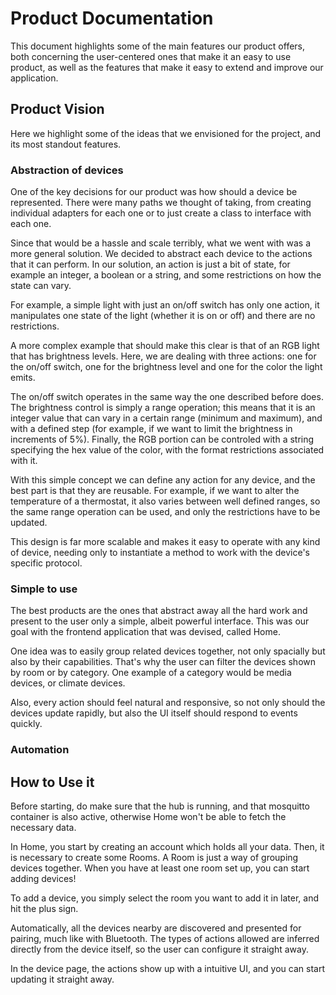 # Product Documentation

This document highlights some of the main features our product offers, both concerning the user-centered ones that make it an easy to use product, as well as the features that make it easy to extend and improve our application.

## Product Vision

Here we highlight some of the ideas that we envisioned for the project, and its most standout features.

### Abstraction of devices

One of the key decisions for our product was how should a device be represented. There were many paths we thought of taking, from creating individual adapters for each one or to just create a class to interface with each one.

Since that would be a hassle and scale terribly, what we went with was a more general solution. We decided to abstract each device to the actions that it can perform. In our solution, an action is just a bit of state, for example an integer, a boolean or a string, and some restrictions on how the state can vary.

For example, a simple light with just an on/off switch has only one action, it manipulates one state of the light (whether it is on or off) and there are no restrictions.

A more complex example that should make this clear is that of an RGB light that has brightness levels. Here, we are dealing with three actions: one for the on/off switch, one for the brightness level and one for the color the light emits.

The on/off switch operates in the same way the one described before does. The brightness control is simply a range operation; this means that it is an integer value that can vary in a certain range (minimum and maximum), and with a defined step (for example, if we want to limit the brightness in increments of 5%). Finally, the RGB portion can be controled with a string specifying the hex value of the color, with the format restrictions associated with it.

With this simple concept we can define any action for any device, and the best part is that they are reusable. For example, if we want to alter the temperature of a thermostat, it also varies between well defined ranges, so the same range operation can be used, and only the restrictions have to be updated.

This design is far more scalable and makes it easy to operate with any kind of device, needing only to instantiate a method to work with the device's specific protocol.

### Simple to use

The best products are the ones that abstract away all the hard work and present to the user only a simple, albeit powerful interface. This was our goal with the frontend application that was devised, called Home.

One idea was to easily group related devices together, not only spacially but also by their capabilities. That's why the user can filter the devices shown by room or by category. One example of a category would be media devices, or climate devices.

Also, every action should feel natural and responsive, so not only should the devices update rapidly, but also the UI itself should respond to events quickly.

### Automation

<!-- TODO: talk about workflows avó Margarida -->

## How to Use it

Before starting, do make sure that the hub is running, and that mosquitto container is also active, otherwise Home won't be able to fetch the necessary data.

In Home, you start by creating an account which holds all your data. Then, it is necessary to create some Rooms. A Room is just a way of grouping devices together. When you have at least one room set up, you can start adding devices!

To add a device, you simply select the room you want to add it in later, and hit the plus sign.

Automatically, all the devices nearby are discovered and presented for pairing, much like with Bluetooth. The types of actions allowed are inferred directly from the device itself, so the user can configure it straight away.

In the device page, the actions show up with a intuitive UI, and you can start updating it straight away.
